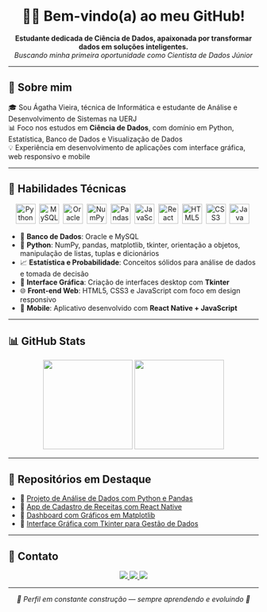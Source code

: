<h1 align="center">👩‍💻 Bem-vindo(a) ao meu GitHub!</h1>

<p align="center">
  <strong>Estudante dedicada de Ciência de Dados, apaixonada por transformar dados em soluções inteligentes.</strong><br>
  <em>Buscando minha primeira oportunidade como Cientista de Dados Júnior</em>
</p>

---

<h2>🚀 Sobre mim</h2>

🎓 Sou Ágatha Vieira, técnica de Informática e estudante de Análise e Desenvolvimento de Sistemas na UERJ  
📊 Foco nos estudos em **Ciência de Dados**, com domínio em Python, Estatística, Banco de Dados e Visualização de Dados  
💡 Experiência em desenvolvimento de aplicações com interface gráfica, web responsivo e mobile

---

<h2>🧠 Habilidades Técnicas</h2>

<p align="center">
  <img src="https://cdn.jsdelivr.net/gh/devicons/devicon/icons/python/python-original.svg" title="Python" width="40" />&nbsp;
  <img src="https://cdn.jsdelivr.net/gh/devicons/devicon/icons/mysql/mysql-original.svg" title="MySQL" width="40" />&nbsp;
  <img src="https://cdn.jsdelivr.net/gh/devicons/devicon/icons/oracle/oracle-original.svg" title="Oracle" width="40" />&nbsp;
  <img src="https://cdn.jsdelivr.net/gh/devicons/devicon/icons/numpy/numpy-original.svg" title="NumPy" width="40" />&nbsp;
  <img src="https://cdn.jsdelivr.net/gh/devicons/devicon/icons/pandas/pandas-original.svg" title="Pandas" width="40" />&nbsp;
  <img src="https://cdn.jsdelivr.net/gh/devicons/devicon/icons/javascript/javascript-original.svg" title="JavaScript" width="40" />&nbsp;
  <img src="https://cdn.jsdelivr.net/gh/devicons/devicon/icons/react/react-original.svg" title="React Native" width="40" />&nbsp;
  <img src="https://cdn.jsdelivr.net/gh/devicons/devicon/icons/html5/html5-original.svg" title="HTML5" width="40" />&nbsp;
  <img src="https://cdn.jsdelivr.net/gh/devicons/devicon/icons/css3/css3-original.svg" title="CSS3" width="40" />&nbsp;
  <img src="https://cdn.jsdelivr.net/gh/devicons/devicon/icons/java/java-original.svg" title="Java" width="40" />&nbsp;
</p>

- 📌 **Banco de Dados**: Oracle e MySQL  
- 🐍 **Python**: NumPy, pandas, matplotlib, tkinter, orientação a objetos, manipulação de listas, tuplas e dicionários  
- 📈 **Estatística e Probabilidade**: Conceitos sólidos para análise de dados e tomada de decisão  
- 🎨 **Interface Gráfica**: Criação de interfaces desktop com **Tkinter**  
- 🌐 **Front-end Web**: HTML5, CSS3 e JavaScript com foco em design responsivo  
- 📱 **Mobile**: Aplicativo desenvolvido com **React Native + JavaScript**

---

<h2>📊 GitHub Stats</h2>

<p align="center">
  <img height="180em" src="https://github-readme-stats.vercel.app/api?username=agathva&show_icons=true&theme=radical&hide_title=true&count_private=true" />
  <img height="180em" src="https://github-readme-stats.vercel.app/api/top-langs/?username=agathva&layout=compact&theme=radical" />

---

<h2>💼 Repositórios em Destaque</h2>

- 📁 [Projeto de Análise de Dados com Python e Pandas](https://github.com/agathva/NOME_DO_REPO)
- 📁 [App de Cadastro de Receitas com React Native](https://github.com/agathva/projeto-bolo-de-pote)
- 📁 [Dashboard com Gráficos em Matplotlib](https://github.com/agathva/NOME_DO_REPO)
- 📁 [Interface Gráfica com Tkinter para Gestão de Dados](https://github.com/agathva/NOME_DO_REPO)

---

<h2>📣 Contato</h2>

<p align="center">
  <a href="mailto:agathva2002@gmail.com" target="_blank">
    <img src="https://img.shields.io/badge/Gmail-D14836?style=for-the-badge&logo=gmail&logoColor=white" />
  </a>
  <a href="https://www.instagram.com/agathva" target="_blank">
    <img src="https://img.shields.io/badge/Instagram-E4405F?style=for-the-badge&logo=instagram&logoColor=white" />
  </a>
  <a href="https://x.com/aga_magalhaes" target="_blank">
    <img src="https://img.shields.io/badge/Twitter-1DA1F2?style=for-the-badge&logo=twitter&logoColor=white" />
  </a>
</p>

---

<p align="center">
  <em>🚧 Perfil em constante construção — sempre aprendendo e evoluindo 💪</em>
</p>
